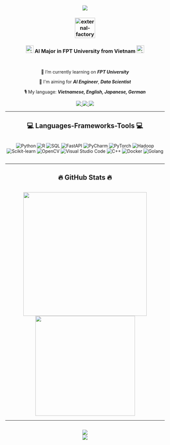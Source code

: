 <h1 align="center">
   <img src="https://static1.textcraft.net/data1/c/8/c80de63780dfddb0ade48a30545be52c6d7f1e72da39a3ee5e6b4b0d3255bfef95601890afd80709da39a3ee5e6b4b0d3255bfef95601890afd8070962f35815c7fee759bd2dca462c910cde.png" />
</h1>
<h3 align="center"><img width="64" height="64" src="https://img.icons8.com/external-flat-wichaiwi/64/external-factory-china-and-us-trade-war-flat-wichaiwi.png" alt="external-factory-china-and-us-trade-war-flat-wichaiwi"/></h3>
<h3 align="center"><a href='https://moewalls.com/others/pepe-matrix-live-wallpaper/' target='_blank'><img width="24" height="24" src="https://img.icons8.com/emoji/48/vietnam-emoji.png" alt="vietnam-emoji"/></a> AI Major in FPT University from Vietnam <a href='https://moewalls.com/others/pepe-matrix-live-wallpaper/' target='_blank'><img width="24" height="24" src="https://img.icons8.com/emoji/48/vietnam-emoji.png" alt="vietnam-emoji" alt="vietnam--v1"/></a></h3>
<br/>
<div align="center">
 
 🔭 I’m currently learning on **_FPT University_**
 
 🌱 I'm aiming for **_AI Engineer_**, **_Data Scientist_**

 🎙️ My language: **_Vietnamese, English, Japanese, German_**

 </div>
<div align="center"> 
  <a href="mailto:dylanvu6868@gmail.com">
    <img src="https://img.shields.io/badge/Gmail-333333?style=for-the-badge&logo=gmail&logoColor=red" />
  </a>
  <a href="https://www.linkedin.com/in/dylanvu6868/" target="_blank">
    <img src="https://img.shields.io/badge/LinkedIn-0077B5?style=for-the-badge&logo=linkedin&logoColor=white" target="_blank" />
  </a>
  <a href="https://docs.google.com/document/d/e/2PACX-1vQfLsHU2chFN3ot5SvBuHC8uSC_STUWkqUjtzbEUgreh2WmImi4h15SwVkNUYAxvkHk0Y93V_joPZ1E/pub" target="_blank">
     <img src="https://img.shields.io/badge/CV-FF5722?style=for-the-badge&logo=todoist&logoColor=white" target="_blank" /> <!-- sqlite, safari, google-chrome are other good icon options -->
  </a>
</div>
 <hr/>
<h2 align="center">💻 Languages-Frameworks-Tools 💻</h2>
<br/>
<div align="center">
<img src="https://img.shields.io/badge/python-3670A0?style=for-the-badge&logo=python&logoColor=ffdd54" alt="Python" />
<img src="https://img.shields.io/badge/r-%23276DC3.svg?style=for-the-badge&logo=r&logoColor=white" alt="R" />
<img src="https://img.shields.io/badge/sql-%2300758f.svg?style=for-the-badge&logo=postgresql&logoColor=white" alt="SQL" />
   <img src="https://img.shields.io/badge/fastapi-%2300ADD8.svg?style=for-the-badge&logo=fastapi&logoColor=white" alt="FastAPI" />
<img src="https://img.shields.io/badge/pycharm-143?style=for-the-badge&logo=pycharm&logoColor=black&color=black&labelColor=green" alt="PyCharm" />
<img src="https://img.shields.io/badge/pytorch-%23EE4C2C.svg?style=for-the-badge&logo=pytorch&logoColor=white" alt="PyTorch" />
<img src="https://img.shields.io/badge/hadoop-%23ff7a00.svg?style=for-the-badge&logo=apache-hadoop&logoColor=white" alt="Hadoop" /><br>
<img src="https://img.shields.io/badge/scikit--learn-%23F7931E.svg?style=for-the-badge&logo=scikit-learn&logoColor=white" alt="Scikit-learn" />
<img src="https://img.shields.io/badge/opencv-%23FF9966.svg?style=for-the-badge&logo=opencv&logoColor=white" alt="OpenCV" />
<img src="https://img.shields.io/badge/visualstudio-%235C2D91.svg?style=for-the-badge&logo=visual-studio&logoColor=white" alt="Visual Studio Code" />
<img src="https://img.shields.io/badge/c++-%2300599C.svg?style=for-the-badge&logo=c%2B%2B&logoColor=white" alt="C++" />
<img src="https://img.shields.io/badge/docker-%232496ED.svg?style=for-the-badge&logo=docker&logoColor=white" alt="Docker" />
<img src="https://img.shields.io/badge/golang-%2300ADD8.svg?style=for-the-badge&logo=go&logoColor=white" alt="Golang" /></div><br>
</div>
<hr/>
<h2 align="center">🔥 GitHub Stats 🔥</h2>
<!-- https://github.com/anuraghazra/github-readme-stats -->
<br>
<div align=center>
  <a>
   <img width="390" src="https://github-readme-stats.vercel.app/api?username=dylanvu6868&theme=radical&hide_border=false&include_all_commits=true&count_private=true&title_color=61dafb&text_color=ffffff&icon_color=61dafb&bg_color=20232a&border_color=61dafb" />
  </a>
  <a>
    <img width="315" src="https://github-readme-stats.vercel.app/api/top-langs/?username=dylanvu6868&theme=radical&title_color=61dafb&text_color=ffffff&icon_color=61dafb&bg_color=20232a&langs_count=8&layout=compact&border_color=61dafb&hide_border=false&cache_seconds=1800" />
  </a>
</div>

</div>
<hr/>
<h2 align="center">
   <img src="https://static1.textcraft.net/data1/2/6/26e868e24c3c16a0b71bfcdee5d6dce73acd87cdda39a3ee5e6b4b0d3255bfef95601890afd80709da39a3ee5e6b4b0d3255bfef95601890afd80709844a0c758f11c029d641edc878535506.png" /><br>
   <img src="https://img.icons8.com/?size=100&id=21735&format=png&color=000000" />
</h2>

